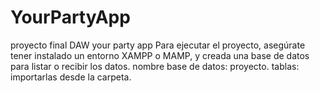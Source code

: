 # YourPartyApp
proyecto final DAW your party app
Para ejecutar el proyecto, asegúrate tener instalado un entorno XAMPP o MAMP, y creada una base de datos para listar o recibir los datos. 
nombre base de datos: proyecto.
tablas: importarlas desde la carpeta.

